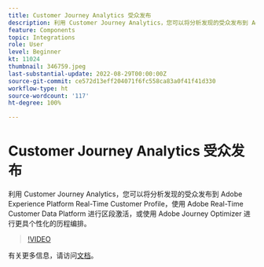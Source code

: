```yaml
---
title: Customer Journey Analytics 受众发布
description: 利用 Customer Journey Analytics，您可以将分析发现的受众发布到 Adobe Experience Platform Real-Time Customer Profile，使用 Adobe Real-Time Customer Data Platform 进行区段激活，或使用 Adobe Journey Optimizer 进行更具个性化的历程编排。 （字符数应介于 60 和 160 之间，但实际为 297 个字符）
feature: Components
topic: Integrations
role: User
level: Beginner
kt: 11024
thumbnail: 346759.jpeg
last-substantial-update: 2022-08-29T00:00:00Z
source-git-commit: ce572d13eff204071f6fc558ca83a0f41f41d330
workflow-type: ht
source-wordcount: '117'
ht-degree: 100%

---
```



# Customer Journey Analytics 受众发布

利用 Customer Journey Analytics，您可以将分析发现的受众发布到 Adobe Experience Platform Real-Time Customer Profile，使用 Adobe Real-Time Customer Data Platform 进行区段激活，或使用 Adobe Journey Optimizer 进行更具个性化的历程编排。

>[!VIDEO](https://video.tv.adobe.com/v/346759/?quality=12&learn=on)

有关更多信息，请访问[文档](https://experienceleague.adobe.com/docs/analytics-platform/using/cja-components/audiences/audiences-overview.html?lang=zh-Hans)。
